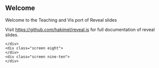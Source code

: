 

<!--<div class="template">-->
<!--    <h2 id="welcome">Welcome</h2>-->
<!--    <p>Welcome to the jekyll-reveal.js example presentation.</p>-->
<!--</div>-->

<div class="studio template">
    <div class="screen one-two-three ">
    </div>
    <div class="screen four">
    </div>
    <div class="screen five-six-seven vertical-center">
        <h2>Welcome</h2>
        <p>Welcome to the Teaching and Vis port of Reveal slides</p>
        <p>Visit <a href="https://github.com/hakimel/reveal.js">
        https://github.com/hakimel/reveal.js<a> for full documentation of reveal slides.</p>
        
    </div>
    <div class="screen eight">
    </div>
    <div class="screen nine-ten">
    </div>
</div>

